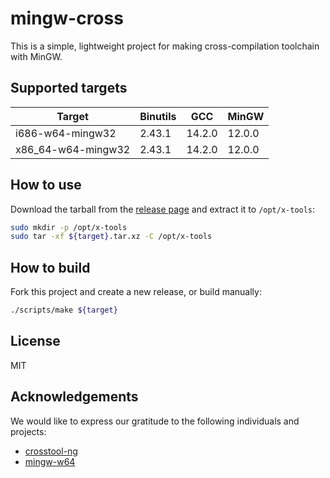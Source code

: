 # mingw-cross

This is a simple, lightweight project for making cross-compilation toolchain with MinGW.

## Supported targets

| Target                         | Binutils | GCC    | MinGW  |
|--------------------------------|----------|--------|--------|
| i686-w64-mingw32               | 2.43.1   | 14.2.0 | 12.0.0 |
| x86_64-w64-mingw32             | 2.43.1   | 14.2.0 | 12.0.0 |

## How to use

Download the tarball from the [release page](https://github.com/cross-tools/mingw-cross/releases) and extract it to `/opt/x-tools`:

```sh
sudo mkdir -p /opt/x-tools
sudo tar -xf ${target}.tar.xz -C /opt/x-tools
```

## How to build

Fork this project and create a new release, or build manually:

```sh
./scripts/make ${target}
```

## License

MIT

## Acknowledgements

We would like to express our gratitude to the following individuals and projects:

- [crosstool-ng](https://github.com/crosstool-ng/crosstool-ng)
- [mingw-w64](https://www.mingw-w64.org)
